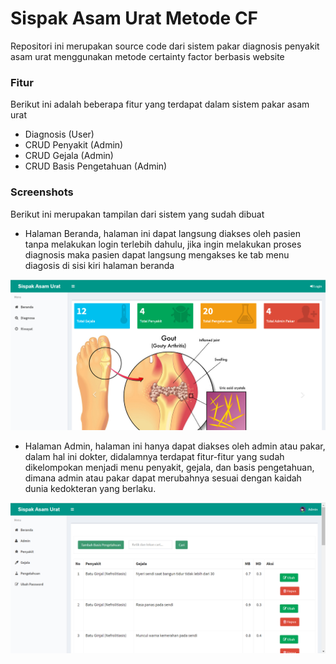 # Sispak Asam Urat Metode CF
Repositori ini merupakan source code dari sistem pakar diagnosis penyakit asam urat menggunakan metode certainty factor berbasis website

### Fitur
Berikut ini adalah beberapa fitur yang terdapat dalam sistem pakar asam urat
- Diagnosis (User)
- CRUD Penyakit (Admin)
- CRUD Gejala (Admin)
- CRUD Basis Pengetahuan (Admin)

### Screenshots
Berikut ini merupakan tampilan dari sistem yang sudah dibuat

- Halaman Beranda, halaman ini dapat langsung diakses oleh pasien tanpa melakukan login terlebih dahulu, jika ingin melakukan proses diagnosis maka pasien dapat langsung mengakses ke tab menu diagosis di sisi kiri halaman beranda
<img src="https://github.com/rispradana/AsamuratCF/blob/main/sispak1.png">

- Halaman Admin, halaman ini hanya dapat diakses oleh admin atau pakar, dalam hal ini dokter, didalamnya terdapat fitur-fitur yang sudah dikelompokan menjadi menu penyakit, gejala, dan basis pengetahuan, dimana admin atau pakar dapat merubahnya sesuai dengan kaidah dunia kedokteran yang berlaku.
<img src="https://github.com/rispradana/AsamuratCF/blob/main/sispak2.png">

